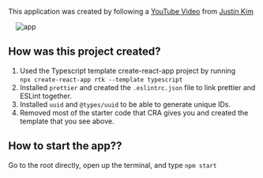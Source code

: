 This application was created by following a [YouTube Video](https://www.youtube.com/watch?v=9lCmbth63k0) from [Justin Kim](https://www.youtube.com/channel/UCEA2aEANvCH0evxQni-LIQg)

<img src="image.png" alt="app" style="margin-left: 15px;" />

## How was this project created?

1) Used the Typescript template create-react-app project by running <br />
`npx create-react-app rtk --template typescript`
2) Installed `prettier` and created the `.eslintrc.json` file to link prettier and ESLint together.
3) Installed `uuid` and `@types/uuid` to be able to generate unique IDs.
4) Removed most of the starter code that CRA gives you and created the template that you see above.

## How to start the app??

Go to the root directly, open up the terminal, and type `npm start`
